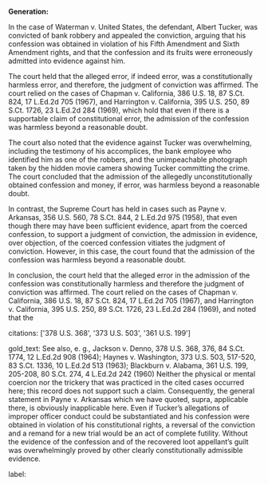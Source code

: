 **Generation:**

 <answer>

In the case of Waterman v. United States, the defendant, Albert Tucker, was convicted of bank robbery and appealed the conviction, arguing that his confession was obtained in violation of his Fifth Amendment and Sixth Amendment rights, and that the confession and its fruits were erroneously admitted into evidence against him.

The court held that the alleged error, if indeed error, was a constitutionally harmless error, and therefore, the judgment of conviction was affirmed. The court relied on the cases of Chapman v. California, 386 U.S. 18, 87 S.Ct. 824, 17 L.Ed.2d 705 (1967), and Harrington v. California, 395 U.S. 250, 89 S.Ct. 1726, 23 L.Ed.2d 284 (1969), which hold that even if there is a supportable claim of constitutional error, the admission of the confession was harmless beyond a reasonable doubt.

The court also noted that the evidence against Tucker was overwhelming, including the testimony of his accomplices, the bank employee who identified him as one of the robbers, and the unimpeachable photograph taken by the hidden movie camera showing Tucker committing the crime. The court concluded that the admission of the allegedly unconstitutionally obtained confession and money, if error, was harmless beyond a reasonable doubt.

In contrast, the Supreme Court has held in cases such as Payne v. Arkansas, 356 U.S. 560, 78 S.Ct. 844, 2 L.Ed.2d 975 (1958), that even though there may have been sufficient evidence, apart from the coerced confession, to support a judgment of conviction, the admission in evidence, over objection, of the coerced confession vitiates the judgment of conviction. However, in this case, the court found that the admission of the confession was harmless beyond a reasonable doubt.

In conclusion, the court held that the alleged error in the admission of the confession was constitutionally harmless and therefore the judgment of conviction was affirmed. The court relied on the cases of Chapman v. California, 386 U.S. 18, 87 S.Ct. 824, 17 L.Ed.2d 705 (1967), and Harrington v. California, 395 U.S. 250, 89 S.Ct. 1726, 23 L.Ed.2d 284 (1969), and noted that the

citations: ['378 U.S. 368', '373 U.S. 503', '361 U.S. 199']

gold_text: See also, e. g., Jackson v. Denno, 378 U.S. 368, 376, 84 S.Ct. 1774, 12 L.Ed.2d 908 (1964); Haynes v. Washington, 373 U.S. 503, 517-520, 83 S.Ct. 1336, 10 L.Ed.2d 513 (1963); Blackburn v. Alabama, 361 U.S. 199, 205-208, 80 S.Ct. 274, 4 L.Ed.2d 242 (1960) Neither the physical or mental coercion nor the trickery that was practiced in the cited cases occurred here; this record does not support such a claim. Consequently, the general statement in Payne v. Arkansas which we have quoted, supra, applicable there, is obviously inapplicable here. Even if Tucker’s allegations of improper officer conduct could be substantiated and his confession were obtained in violation of his constitutional rights, a reversal of the conviction and a remand for a new trial would be an act of complete futility. Without the evidence of the confession and of the recovered loot appellant’s guilt was overwhelmingly proved by other clearly constitutionally admissible evidence.

label: 